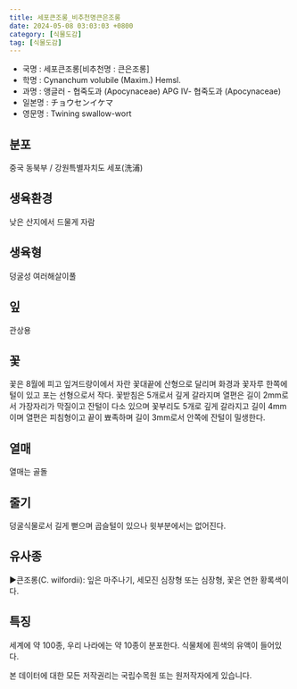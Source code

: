 ```yaml
---
title: 세포큰조롱_비추천명큰은조롱
date: 2024-05-08 03:03:03 +0800
category: [식물도감]
tag: [식물도감]
---
```




- 국명 : 세포큰조롱[비추천명 : 큰은조롱]
- 학명 : Cynanchum volubile (Maxim.) Hemsl.
- 과명 : 앵글러 - 협죽도과 (Apocynaceae) APG Ⅳ- 협죽도과 (Apocynaceae)
- 일본명 : チョウセンイケマ
- 영문명 : Twining swallow-wort


## 분포
중국 동북부 / 강원특별자치도 세포(洗浦)
## 생육환경
낮은 산지에서 드물게 자람
## 생육형
덩굴성 여러해살이풀
## 잎
관상용
## 꽃
꽃은 8월에 피고 잎겨드랑이에서 자란 꽃대끝에 산형으로 달리며 화경과 꽃자루 한쪽에 털이 있고 포는 선형으로서 작다. 꽃받침은 5개로서 깊게 갈라지며 열편은 길이 2mm로서 가장자리가 막질이고 잔털이 다소 있으며 꽃부리도 5개로 깊게 갈라지고 길이 4mm이며 열편은 피침형이고 끝이 뾰족하며 길이 3mm로서 안쪽에 잔털이 밀생한다.
## 열매
열매는 골돌
## 줄기
덩굴식물로서 길게 뻗으며 곱슬털이 있으나 윗부분에서는 없어진다.
## 유사종
▶큰조롱(C. wilfordii): 잎은 마주나기, 세모진 심장형 또는 심장형, 꽃은 연한 황록색이다.
## 특징
세계에 약 100종, 우리 나라에는 약 10종이 분포한다. 식물체에 흰색의 유액이 들어있다.






본 데이터에 대한 모든 저작권리는 국립수목원 또는 원저작자에게 있습니다.
